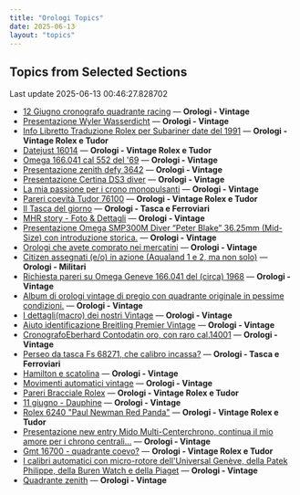 ```yaml
---
title: "Orologi Topics"
date: 2025-06-13
layout: "topics"
---
```


## Topics from Selected Sections

Last update 2025-06-13 00:46:27.828702

- [12 Giugno cronografo quadrante racing](https://orologi.forumfree.it/?t=80721679) — **Orologi - Vintage**
- [Presentazione Wyler Wasserdicht](https://orologi.forumfree.it/?t=80717742) — **Orologi - Vintage**
- [Info Libretto Traduzione Rolex per Subariner date del 1991](https://orologi.forumfree.it/?t=80722028) — **Orologi - Vintage Rolex e Tudor**
- [Datejust 16014](https://orologi.forumfree.it/?t=80722290) — **Orologi - Vintage Rolex e Tudor**
- [Omega 166.041 cal 552 del '69](https://orologi.forumfree.it/?t=80721862) — **Orologi - Vintage**
- [Presentazione zenith defy 3642](https://orologi.forumfree.it/?t=80717818) — **Orologi - Vintage**
- [Presentazione Certina DS3 diver](https://orologi.forumfree.it/?t=80715969) — **Orologi - Vintage**
- [La mia passione per i crono monopulsanti](https://orologi.forumfree.it/?t=74813566) — **Orologi - Vintage**
- [Pareri coevità Tudor 76100](https://orologi.forumfree.it/?t=80721858) — **Orologi - Vintage Rolex e Tudor**
- [Il Tasca del giorno](https://orologi.forumfree.it/?t=80702163) — **Orologi - Tasca e Ferroviari**
- [MHR story - Foto & Dettagli](https://orologi.forumfree.it/?t=8918058) — **Orologi - Vintage**
- [Presentazione Omega SMP300M Diver “Peter Blake” 36.25mm (Mid-Size) con introduzione storica.](https://orologi.forumfree.it/?t=80712458) — **Orologi - Vintage**
- [Orologi che avete comprato nei mercatini](https://orologi.forumfree.it/?t=80718165) — **Orologi - Vintage**
- [Citizen assegnati (e/o) in azione (Aqualand 1 e 2, ma non solo)](https://orologi.forumfree.it/?t=77358351) — **Orologi - Militari**
- [Richiesta pareri su Omega Geneve 166.041 del (circa) 1968](https://orologi.forumfree.it/?t=78091504) — **Orologi - Vintage**
- [Album di orologi vintage di pregio con quadrante originale  in pessime condizioni.](https://orologi.forumfree.it/?t=79944873) — **Orologi - Vintage**
- [I dettagli(macro) dei nostri Vintage](https://orologi.forumfree.it/?t=80396891) — **Orologi - Vintage**
- [Aiuto identificazione Breitling Premier Vintage](https://orologi.forumfree.it/?t=80721136) — **Orologi - Vintage**
- [CronografoEberhard Contodatin oro, con raro cal.14001](https://orologi.forumfree.it/?t=64689531) — **Orologi - Vintage**
- [Perseo da tasca Fs 68271, che calibro incassa?](https://orologi.forumfree.it/?t=80703237) — **Orologi - Tasca e Ferroviari**
- [Hamilton e scatolina](https://orologi.forumfree.it/?t=80722082) — **Orologi - Vintage**
- [Movimenti automatici vintage](https://orologi.forumfree.it/?t=80720480) — **Orologi - Vintage**
- [Pareri Bracciale Rolex](https://orologi.forumfree.it/?t=80721852) — **Orologi - Vintage Rolex e Tudor**
- [11 giugno - Dauphine](https://orologi.forumfree.it/?t=80720859) — **Orologi - Vintage**
- [Rolex 6240 "Paul Newman Red Panda"](https://orologi.forumfree.it/?t=80675837) — **Orologi - Vintage Rolex e Tudor**
- [Presentazione new entry Mido Multi-Centerchrono, continua il mio amore per i chrono centrali…](https://orologi.forumfree.it/?t=80721618) — **Orologi - Vintage**
- [Gmt 16700 - quadrante coevo?](https://orologi.forumfree.it/?t=80715028) — **Orologi - Vintage Rolex e Tudor**
- [I calibri automatici con micro-rotore dell'Universal Genève, della Patek Philippe, della Buren Watch e della Piaget](https://orologi.forumfree.it/?t=80701756) — **Orologi - Vintage**
- [Quadrante zenith](https://orologi.forumfree.it/?t=80721120) — **Orologi - Vintage**
